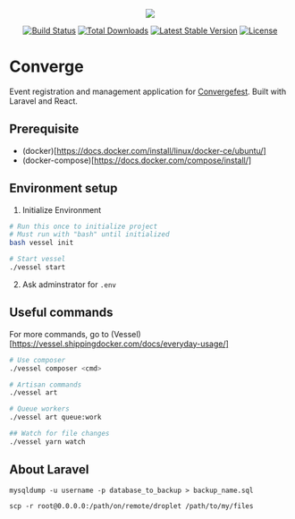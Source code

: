<p align="center"><img src="https://laravel.com/assets/img/components/logo-laravel.svg"></p>

<p align="center">
<a href="https://travis-ci.org/laravel/framework"><img src="https://travis-ci.org/laravel/framework.svg" alt="Build Status"></a>
<a href="https://packagist.org/packages/laravel/framework"><img src="https://poser.pugx.org/laravel/framework/d/total.svg" alt="Total Downloads"></a>
<a href="https://packagist.org/packages/laravel/framework"><img src="https://poser.pugx.org/laravel/framework/v/stable.svg" alt="Latest Stable Version"></a>
<a href="https://packagist.org/packages/laravel/framework"><img src="https://poser.pugx.org/laravel/framework/license.svg" alt="License"></a>
</p>

# Converge
Event registration and management application for [Convergefest](https://convergefest.com). Built with Laravel and React.

## Prerequisite

- (docker)[https://docs.docker.com/install/linux/docker-ce/ubuntu/]
- (docker-compose)[https://docs.docker.com/compose/install/]

## Environment setup

1. Initialize Environment
```bash
# Run this once to initialize project
# Must run with "bash" until initialized
bash vessel init

# Start vessel
./vessel start
```
2. Ask adminstrator for `.env`

## Useful commands

For more commands, go to (Vessel)[https://vessel.shippingdocker.com/docs/everyday-usage/]
```bash
# Use composer
./vessel composer <cmd>

# Artisan commands
./vessel art

# Queue workers
./vessel art queue:work

## Watch for file changes
./vessel yarn watch
```



## About Laravel

`mysqldump -u username -p database_to_backup > backup_name.sql`

`scp -r root@0.0.0.0:/path/on/remote/droplet /path/to/my/files`

